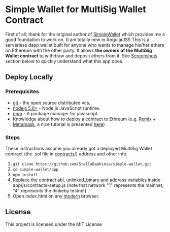 
# Simple Wallet for MultiSig Wallet Contract

First of all, thank for the original author of [SimpleWallet](https://github.com/mtsalenc/simple-wallet) which provides me a good foundation to work on. (I am totally new in AngularJS!) This is a serverless dapp wallet built for anyone who wants to manage his/her ethers on Ethereum with the other party.
It allows **the owners of the MultiSig Wallet contract** to withdraw and deposit ethers from it.
See [Screenshots](#screenshots) section below to quickly understand what this app does.

## Deploy Locally
### Prerequisites

- [git](https://git-scm.com/-) - the open source distributed vcs.
- [nodejs 5.0+](https://github.com/nodejs/node) - Node.js JavaScript runtime.
- [npm](https://github.com/npm/npm) - A package manager for javascript.
- Knowledge about how to deploy a contract to Ethreum (e.g. [Remix](http://remix.ethereum.org/) + [Metamask](https://metamask.io/), a nice tutorial is presented [here](https://medium.com/swlh/deploy-smart-contracts-on-ropsten-testnet-through-ethereum-remix-233cd1494b4b))

### Steps

These instructions assume you already got a deployed MultiSig Wallet contract (the .sol file in [contracts/](#contracts)) address and other info.

1. `git clone https://github.com/StellaBauhinia/simple-wallet.git`
2. `cd simple-wallet/app`
3. `npm install`
4. Replace the contract abi, unlinked_binary and address variables inside app/js/contracts-setup.js (note that network "1" represents the mainnet, "4" represents the Rinkeby testnet)
5. Open index.html on any [modern](https://browsehappy.com/) browser.


## License
This project is licensed under the MIT License
